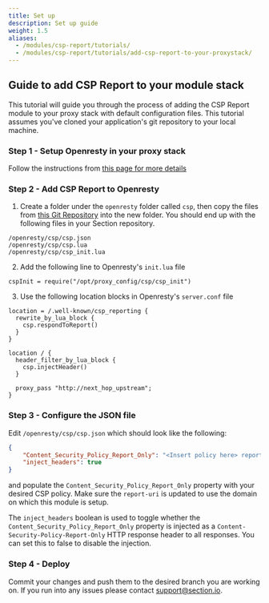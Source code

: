 ```yaml
---
title: Set up
description: Set up guide
weight: 1.5
aliases:
  - /modules/csp-report/tutorials/
  - /modules/csp-report/tutorials/add-csp-report-to-your-proxystack/
---
```


## Guide to add CSP Report to your module stack

This tutorial will guide you through the process of adding the CSP Report module to your proxy stack with default configuration files. This tutorial assumes you've cloned your application's git repository to your local machine.

### Step 1 - Setup Openresty in your proxy stack

Follow the instructions from [this page for more details](/docs/modules/openresty/how-tos/)

### Step 2 - Add CSP Report to Openresty

1. Create a folder under the `openresty` folder called `csp`, then copy the files from [this Git Repository](https://github.com/section/csp-report/tree/master/csp) into the new folder. You should end up with the following files in your Section repository.

```
/openresty/csp/csp.json
/openresty/csp/csp.lua
/openresty/csp/csp_init.lua
```

2. Add the following line to Openresty's `init.lua` file
```
cspInit = require("/opt/proxy_config/csp/csp_init")
```

3. Use the following location blocks in Openresty's `server.conf` file
``` nginx
location = /.well-known/csp_reporting {
  rewrite_by_lua_block {
    csp.respondToReport()
  }
}

location / {
  header_filter_by_lua_block {
    csp.injectHeader() 
  }

  proxy_pass "http://next_hop_upstream";
}
```

### Step 3 - Configure the JSON file

Edit `/openresty/csp/csp.json` which should look like the following:
``` json
{
    "Content_Security_Policy_Report_Only": "<Insert policy here> report-uri https://www.yoursite.com/.well-known/csp_reporting",
    "inject_headers": true
}
```
and populate the `Content_Security_Policy_Report_Only` property with your desired CSP policy. Make sure the `report-uri` is updated to use the domain on which this module is setup.

The `inject_headers` boolean is used to toggle whether the `Content_Security_Policy_Report_Only` property is injected as a `Content-Security-Policy-Report-Only` HTTP response header to all responses. You can set this to false to disable the injection.

### Step 4 - Deploy

Commit your changes and push them to the desired branch you are working on. If you run into any issues please contact support@section.io.